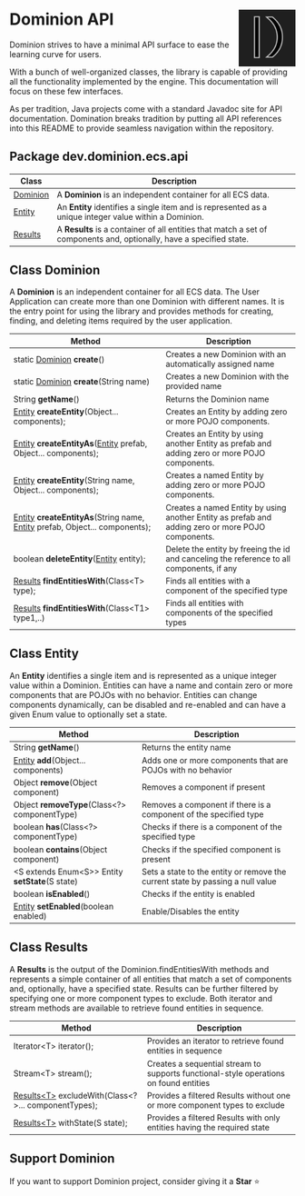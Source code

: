 # <img src="https://raw.githubusercontent.com/dominion-dev/dominion-dev.github.io/main/dominion-logo-square.png" align="right" width="100"> Dominion API

Dominion strives to have a minimal API surface to ease the learning curve for users.

With a bunch of well-organized classes, the library is capable of providing all the functionality implemented by the
engine. This documentation will focus on these few interfaces.

As per tradition, Java projects come with a standard Javadoc site for API documentation. Domination breaks tradition by
putting all API references into this README to provide seamless navigation within the repository.

## Package dev.dominion.ecs.api

| Class                       | Description                                                                                                          |
|-----------------------------|----------------------------------------------------------------------------------------------------------------------|
| [Dominion](#class-dominion) | A **Dominion** is an independent container for all ECS data.                                                         |
| [Entity](#class-entity)     | An **Entity** identifies a single item and is represented as a unique integer value within a Dominion.               |
| [Results](#class-results)   | A **Results** is a container of all entities that match a set of components and, optionally, have a specified state. |

## Class Dominion

A **Dominion** is an independent container for all ECS data. The User Application can create more than one Dominion with
different names. It is the entry point for using the library and provides methods for creating, finding, and deleting
items required by the user application.

| Method                                                                                                         | Description                                                                                       |
|----------------------------------------------------------------------------------------------------------------|---------------------------------------------------------------------------------------------------|
| static [Dominion](#class-dominion) **create**()                                                                | Creates a new Dominion with an automatically assigned name                                        |
| static [Dominion](#class-dominion) **create**(String name)                                                     | Creates a new Dominion with the provided name                                                     |
| String **getName**()                                                                                           | Returns the Dominion name                                                                         |
| [Entity](#class-entity) **createEntity**(Object... components);                                                | Creates an Entity by adding zero or more POJO components.                                         |
| [Entity](#class-entity) **createEntityAs**([Entity](#class-entity) prefab, Object... components);              | Creates an Entity by using another Entity as prefab and adding zero or more POJO components.      |
| [Entity](#class-entity) **createEntity**(String name, Object... components);                                   | Creates a named Entity by adding zero or more POJO components.                                    |
| [Entity](#class-entity) **createEntityAs**(String name, [Entity](#class-entity) prefab, Object... components); | Creates a named Entity by using another Entity as prefab and adding zero or more POJO components. |
| boolean **deleteEntity**([Entity](#class-entity) entity);                                                      | Delete the  entity by freeing the id and canceling the reference to all components, if any        |
| [Results](#class-results)<With1> **findEntitiesWith**(Class\<T> type);                                         | Finds all entities with a component of the specified type                                         |
| [Results](#class-results)<WithN> **findEntitiesWith**(Class\<T1> type1,..)                                     | Finds all entities with components of the specified types                                         |

## Class Entity

An **Entity** identifies a single item and is represented as a unique integer value within a Dominion. Entities can have 
a name and contain zero or more components that are POJOs with no behavior. Entities can change components dynamically,
can be disabled and re-enabled and can have a given Enum value to optionally set a state.

| Method                                                  | Description                                                                    |
|---------------------------------------------------------|--------------------------------------------------------------------------------|
| String **getName**()                                    | Returns the entity name                                                        |
| [Entity](#class-entity) **add**(Object... components)   | Adds one or more components that are POJOs with no behavior                    |
| Object **remove**(Object component)                     | Removes a component if present                                                 |
| Object **removeType**(Class\<?> componentType)          | Removes a component if there is a component of the specified type              |
| boolean **has**(Class\<?> componentType)                | Checks if there is a component of the specified type                           |
| boolean **contains**(Object component)                  | Checks if the specified component is present                                   |
| <S extends Enum\<S>> Entity **setState**(S state)       | Sets a state to the entity or remove the current state by passing a null value |
| boolean **isEnabled**()                                 | Checks if the entity is enabled                                                |
| [Entity](#class-entity) **setEnabled**(boolean enabled) | Enable/Disables the entity                                                     |


## Class Results

A **Results** is the output of the Dominion.findEntitiesWith methods and represents a simple container of all entities 
that match a set of components and, optionally, have a specified state. Results can be further filtered by specifying 
one or more component types to exclude. Both iterator and stream methods are available to retrieve found entities in 
sequence.

| Method                                                                  | Description                                                                           |
|-------------------------------------------------------------------------|---------------------------------------------------------------------------------------|
| Iterator\<T> iterator();                                                | Provides an iterator to retrieve found entities in sequence                           |
| Stream\<T> stream();                                                    | Creates a sequential stream to supports functional-style operations on found entities |
| [Results\<T>](#class-results) excludeWith(Class\<?>... componentTypes); | Provides a filtered Results without one or more component types to exclude            |
| [Results\<T>](#class-results) withState(S state);                       | Provides a filtered Results with only entities having the required state              |


## Support Dominion

If you want to support Dominion project, consider giving it a **Star** ⭐️
